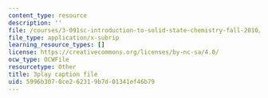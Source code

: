 ```yaml
---
content_type: resource
description: ''
file: /courses/3-091sc-introduction-to-solid-state-chemistry-fall-2010/5996b3070ce262319b7d01341ef46b79_wyoFOdR64U8.srt
file_type: application/x-subrip
learning_resource_types: []
license: https://creativecommons.org/licenses/by-nc-sa/4.0/
ocw_type: OCWFile
resourcetype: Other
title: 3play caption file
uid: 5996b307-0ce2-6231-9b7d-01341ef46b79
---
```

